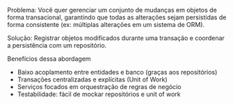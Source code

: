 Problema: 
Você quer gerenciar um conjunto de mudanças em objetos de forma transacional, garantindo que todas as alterações sejam persistidas de forma consistente (ex: múltiplas alterações em um sistema de ORM).

Solução: 
Registrar objetos modificados durante uma transação e coordenar a persistência com um repositório.

Benefícios dessa abordagem
- Baixo acoplamento entre entidades e banco (graças aos repositórios)
- Transações centralizadas e explícitas (Unit of Work)
- Serviços focados em orquestração de regras de negócio
- Testabilidade: fácil de mockar repositórios e unit of work
